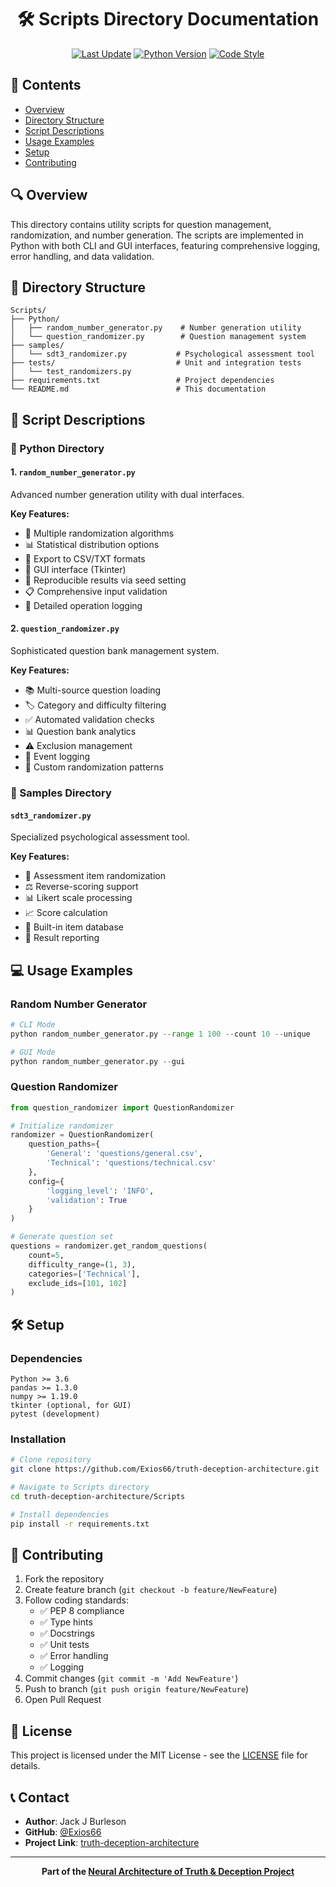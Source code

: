 <div align="center">

# 🛠️ Scripts Directory Documentation

[![Last Update](https://img.shields.io/badge/Last%20Updated-01.03.24-blue?style=for-the-badge)](CHANGELOG.md)
[![Python Version](https://img.shields.io/badge/Python-3.6%2B-brightgreen?style=for-the-badge&logo=python)](https://www.python.org)
[![Code Style](https://img.shields.io/badge/Code%20Style-PEP%208-orange?style=for-the-badge)](https://www.python.org/dev/peps/pep-0008/)

</div>

## 📑 Contents
- [Overview](#-overview)
- [Directory Structure](#-directory-structure)
- [Script Descriptions](#-script-descriptions)
- [Usage Examples](#-usage-examples)
- [Setup](#-setup)
- [Contributing](#-contributing)

## 🔍 Overview

This directory contains utility scripts for question management, randomization, and number generation. The scripts are implemented in Python with both CLI and GUI interfaces, featuring comprehensive logging, error handling, and data validation.

## 📂 Directory Structure

```text
Scripts/
├── Python/
│   ├── random_number_generator.py    # Number generation utility
│   └── question_randomizer.py        # Question management system
├── samples/
│   └── sdt3_randomizer.py           # Psychological assessment tool
├── tests/                           # Unit and integration tests
│   └── test_randomizers.py
├── requirements.txt                 # Project dependencies
└── README.md                        # This documentation
```

## 📝 Script Descriptions

### 🐍 Python Directory

#### 1. `random_number_generator.py`

Advanced number generation utility with dual interfaces.

**Key Features:**
- 🎲 Multiple randomization algorithms
- 📊 Statistical distribution options
- 💾 Export to CSV/TXT formats
- 📱 GUI interface (Tkinter)
- 🔄 Reproducible results via seed setting
- 📋 Comprehensive input validation
- 📝 Detailed operation logging

#### 2. `question_randomizer.py`

Sophisticated question bank management system.

**Key Features:**
- 📚 Multi-source question loading
- 🏷️ Category and difficulty filtering
- ✅ Automated validation checks
- 📊 Question bank analytics
- ⚠️ Exclusion management
- 📝 Event logging
- 🔄 Custom randomization patterns

### 🧪 Samples Directory

#### `sdt3_randomizer.py`

Specialized psychological assessment tool.

**Key Features:**
- 🔄 Assessment item randomization
- ⚖️ Reverse-scoring support
- 📊 Likert scale processing
- 📈 Score calculation
- 💾 Built-in item database
- 📝 Result reporting

## 💻 Usage Examples

### Random Number Generator

```python
# CLI Mode
python random_number_generator.py --range 1 100 --count 10 --unique

# GUI Mode
python random_number_generator.py --gui
```

### Question Randomizer

```python
from question_randomizer import QuestionRandomizer

# Initialize randomizer
randomizer = QuestionRandomizer(
    question_paths={
        'General': 'questions/general.csv',
        'Technical': 'questions/technical.csv'
    },
    config={
        'logging_level': 'INFO',
        'validation': True
    }
)

# Generate question set
questions = randomizer.get_random_questions(
    count=5,
    difficulty_range=(1, 3),
    categories=['Technical'],
    exclude_ids=[101, 102]
)
```

## 🛠️ Setup

### Dependencies

```text
Python >= 3.6
pandas >= 1.3.0
numpy >= 1.19.0
tkinter (optional, for GUI)
pytest (development)
```

### Installation

```bash
# Clone repository
git clone https://github.com/Exios66/truth-deception-architecture.git

# Navigate to Scripts directory
cd truth-deception-architecture/Scripts

# Install dependencies
pip install -r requirements.txt
```

## 🤝 Contributing

1. Fork the repository
2. Create feature branch (`git checkout -b feature/NewFeature`)
3. Follow coding standards:
   - ✅ PEP 8 compliance
   - ✅ Type hints
   - ✅ Docstrings
   - ✅ Unit tests
   - ✅ Error handling
   - ✅ Logging
4. Commit changes (`git commit -m 'Add NewFeature'`)
5. Push to branch (`git push origin feature/NewFeature`)
6. Open Pull Request

## 📄 License

This project is licensed under the MIT License - see the [LICENSE](../LICENSE) file for details.

## 📞 Contact

- **Author**: Jack J Burleson
- **GitHub**: [@Exios66](https://github.com/Exios66)
- **Project Link**: [truth-deception-architecture](https://github.com/Exios66/truth-deception-architecture)

---

<div align="center">

**Part of the [Neural Architecture of Truth & Deception Project](https://github.com/Exios66/truth-deception-architecture)**

</div>

